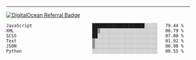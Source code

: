 ---
[![DigitalOcean Referral Badge](https://web-platforms.sfo2.digitaloceanspaces.com/WWW/Badge%203.svg)](https://www.digitalocean.com/?refcode=37fa54d82492&utm_campaign=Referral_Invite&utm_medium=Referral_Program&utm_source=badge)

<!--START_SECTION:waka-->

```text
JavaScript                       ████████████████████░░░░░   79.44 %
XML                              ██▒░░░░░░░░░░░░░░░░░░░░░░   08.79 %
SCSS                             ██░░░░░░░░░░░░░░░░░░░░░░░   07.80 %
Text                             ▒░░░░░░░░░░░░░░░░░░░░░░░░   01.92 %
JSON                             ▒░░░░░░░░░░░░░░░░░░░░░░░░   00.98 %
Python                           ░░░░░░░░░░░░░░░░░░░░░░░░░   00.55 %
```

<!--END_SECTION:waka-->


[linkedin]: https://www.linkedin.com/in/mohamed-elh/

